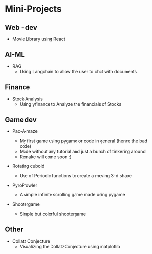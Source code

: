 # Mini-Projects
## Web - dev
- Movie Library using React

## AI-ML
- RAG
	- Using Langchain to allow the user to chat with documents

## Finance
- Stock-Analysis
	- Using yfinance to Analyze the financials of Stocks

## Game dev
- Pac-A-maze
	- My first game using pygame or code in general (hence the bad code)
	- Made without any tutorial and just a bunch of tinkering around 
	- Remake will come soon :)

- Rotating cuboid
	- Use of Periodic functions to create a moving 3-d shape

- PyroProwler 
	- A simple infinite scrolling game made using pygame

- Shootergame
	- Simple but colorful shootergame

## Other
- Collatz Conjecture
	- Visualizing the CollatzConjecture using matplotlib
